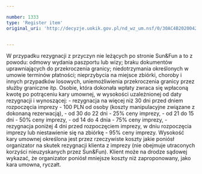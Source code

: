 ```yaml
---

number: 1333
type: 'Register item'
original_uri: 'http://decyzje.uokik.gov.pl/nd_wz_um.nsf/0/30AC4B2020042CB7C125740100353EC9?OpenDocument'


---
```


W przypadku rezygnacji z przyczyn nie leżących po stronie Sun&amp;Fun a to z powodu: odmowy wydania paszportu lub wizy; braku dokumentów uprawniających do przekroczenia granicy; niedotrzymania określonych w umowie terminów płatności; nieprzybycia na miejsce zbiórki, choroby i innych przypadków losowych, uniemożliwienia przekroczenia granicy przez służby graniczne itp. Osobie, która dokonała wpłaty zwraca się wpłaconą kwotę po potrąceniu kary umownej, w wysokości uzależnionej od daty rezygnacji i wynoszącej: - rezygnacja na więcej niż 30 dni przed dniem rozpoczęcia imprezy - 100 PLN od osoby (koszty manipulacyjne związane z dokonaną rezerwacją), - od 30 do 22 dni - 25% ceny imprezy, - od 21 do 15 dni - 50% ceny imprezy, - od 14 do 4 dnia - 75% ceny imprezy, - rezygnacja poniżej 4 dni przed rozpoczęciem imprezy, w dniu rozpoczęcia imprezy lub niestawienie się na zbiórkę - 95% ceny imprezy. Wysokość kary umownej określona jest przez rzeczywiste koszty jakie poniósł organizator na skutek rezygnacji klienta z imprezy (nie obejmuje utraconych korzyści nieuzyskanych przez Sun&amp;Fun). Klient może na drodze sądowej wykazać, że organizator poniósł mniejsze koszty niż zaproponowany, jako kara umowna, ryczałt.
